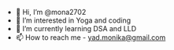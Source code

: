 - 👋 Hi, I’m @mona2702
- 👀 I’m interested in Yoga and coding
- 🌱 I’m currently learning DSA and LLD
- 📫 How to reach me - yad.monika@gmail.com 

<!---
mona2702/mona2702 is a ✨ special ✨ repository because its `README.md` (this file) appears on your GitHub profile.
You can click the Preview link to take a look at your changes.
--->

